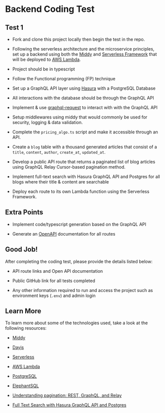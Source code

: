# Backend Coding Test

## Test 1

- Fork and clone this project locally then begin the test in the repo.

- Following the serverless architecture and the microservice principles, set up a backend using both the [Middy](https://middy.js.org/) and [Serverless Framework](https://serverless.com/) that will be deployed to [AWS Lambda](https://aws.amazon.com/lambda/).

- Project should be in typescript

- Follow the Functional programming (FP) technique

- Set up a GraphQL API layer using [Hasura](https://hasura.io/) with a PostgreSQL Database

- All interactions with the database should be through the GraphQL API

- Implement & use [graphql-request](https://github.com/prisma-labs/graphql-request) to interact with with the GraphQL API

- Setup middlewares using middy that would commonly be used for security, logging & data validation.

- Complete the `pricing_algo.ts` script and make it accessible through an API.

- Create a `blog` table with a thousand generated articles that consist of a `title`, `content`, `author`, `create_at`, `updated_at`.

- Develop a public API route that returns a paginated list of blog articles using GraphQL Relay Cursor-based pagination method.

- Implement full-text search with Hasura GraphQL API and Postgres for all blogs where their title & content are searchable

- Deploy each route to its own Lambda function using the Serverless Framework.

## Extra Points

- Implement code/typescript generation based on the GraphQL API

- Generate an [OpenAPI](https://swagger.io/specification/) documentation for all routes

## Good Job!

After completing the coding test, please provide the details listed below:

- API route links and Open API documentation

- Public GitHub link for all tests completed

- Any other information required to run and access the project such as environment keys (`.env`) and admin login

## Learn More

To learn more about some of the technologies used, take a look at the following resources:

- [Middy](https://github.com/middyjs/middy)

- [Dayjs](https://day.js.org/)

- [Serverless](https://www.serverless.com/framework/docs/)

- [AWS Lambda](https://aws.amazon.com/lambda/getting-started/)

- [PostgreSQL](https://www.postgresql.org/)

- [ElephantSQL](https://www.elephantsql.com/docs/index.html)

- [Understanding pagination: REST, GraphQL, and Relay](https://www.apollographql.com/blog/graphql/pagination/understanding-pagination-rest-graphql-and-relay/)

- [Full Text Search with Hasura GraphQL API and Postgres](https://hasura.io/blog/full-text-search-with-hasura-graphql-api-postgres/)
